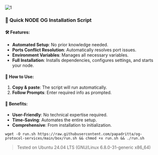 ![1](https://github.com/papadritta/og-protocol-services/assets/90826754/44003484-ed9a-4e48-a598-bfe258366c35)
### 🚀 Quick NODE OG Installation Script

#### 🛠️ Features:
- **Automated Setup**: No prior knowledge needed.
- **Ports Conflict Resolution**: Automatically resolves port issues.
- **Environment Variables**: Manages all necessary variables.
- **Full Installation**: Installs dependencies, configures settings, and starts your node.

#### 📝 How to Use:
1. **Copy & paste**: The script will run automatically.
2. **Follow Prompts**: Enter required info as prompted.

#### 🌟 Benefits:
- **User-Friendly**: No technical expertise required.
- **Time-Saving**: Automates the entire setup.
- **Comprehensive**: From installation to initialization.
```
wget -O run.sh https://raw.githubusercontent.com/papadritta/og-protocol-services/main/box/run.sh && chmod +x run.sh && ./run.sh
```
>Tested on Ubuntu 24.04 LTS (GNU/Linux 6.8.0-31-generic x86_64)
